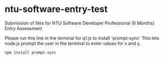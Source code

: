 # ntu-software-entry-test

Submission of files for NTU Software Developer Professional (6 Months) Entry Assessment

Please run this line in the terminal for q1.js to install 'prompt-sync'
This lets node.js prompt the user in the terminal to enter values for x and y.

`npm install prompt-sync`
